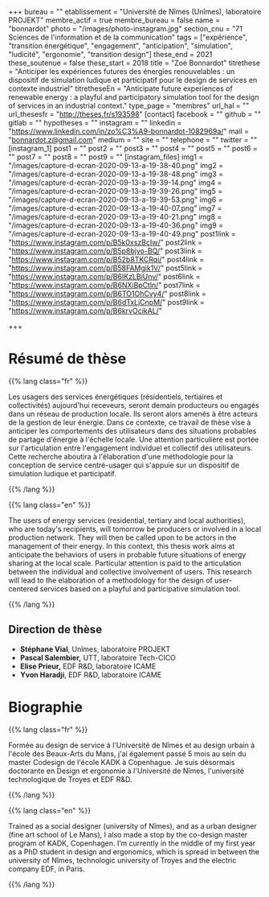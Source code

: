 +++
bureau = ""
etablissement = "Université de Nîmes (Unîmes), laboratoire PROJEKT"
membre_actif = true
membre_bureau = false
name = "bonnardot"
photo = "/images/photo-instagram.jpg"
section_cnu = "71 Sciences de l'information et de la communication"
tags = ["expérience", "transition énergétique", "engagement", "anticipation", "simulation", "ludicité", "ergonomie", "transition design"]
these_end = 2021
these_soutenue = false
these_start = 2018
title = "Zoé Bonnardot"
titrethese = "Anticiper les expériences futures des énergies renouvelables : un dispositif de simulation ludique et participatif pour le design de services en contexte industriel"
titretheseEn = "Anticipate future experiences of renewable energy : a playful and participatory simulation tool for the design of services in an industrial context."
type_page = "membres"
url_hal = ""
url_thesesfr = "http://theses.fr/s193598"
[contact]
facebook = ""
github = ""
gitlab = ""
hypotheses = ""
instagram = ""
linkedin = "https://www.linkedin.com/in/zo%C3%A9-bonnardot-1082969a/"
mail = "bonnardot.z@gmail.com"
medium = ""
site = ""
telephone = ""
twitter = ""
[instagram_1]
post1 = ""
post2 = ""
post3 = ""
post4 = ""
post5 = ""
post6 = ""
post7 = ""
post8 = ""
post9 = ""
[instagram_files]
img1 = "/images/capture-d-ecran-2020-09-13-a-19-38-40.png"
img2 = "/images/capture-d-ecran-2020-09-13-a-19-38-48.png"
img3 = "/images/capture-d-ecran-2020-09-13-a-19-39-14.png"
img4 = "/images/capture-d-ecran-2020-09-13-a-19-39-26.png"
img5 = "/images/capture-d-ecran-2020-09-13-a-19-39-53.png"
img6 = "/images/capture-d-ecran-2020-09-13-a-19-40-07.png"
img7 = "/images/capture-d-ecran-2020-09-13-a-19-40-21.png"
img8 = "/images/capture-d-ecran-2020-09-13-a-19-40-36.png"
img9 = "/images/capture-d-ecran-2020-09-13-a-19-40-49.png"
post1link = "https://www.instagram.com/p/B5k0xszBcIw/"
post2link = "https://www.instagram.com/p/B5p8bjyo-BQ/"
post3link = "https://www.instagram.com/p/B52b8TKCRqi/"
post4link = "https://www.instagram.com/p/B58FAMgik1V/"
post5link = "https://www.instagram.com/p/B6IKzLBiUnv/"
post6link = "https://www.instagram.com/p/B6NXiBpCtln/"
post7link = "https://www.instagram.com/p/B6TO1OhCvy4/"
post8link = "https://www.instagram.com/p/B6dTxLjCnpM/"
post9link = "https://www.instagram.com/p/B6krvOcikAL/"

+++
<!-- Supprimer les parties non remplies. Tu es libre d'ajouter ce que tu veux à cette partie -->

# Résumé de thèse

{{% lang class="fr" %}}

Les usagers des services énergétiques (résidentiels, tertiaires et collectivités) aujourd'hui receveurs, seront demain producteurs ou engagés dans un réseau de production locale. Ils seront alors amenés à être acteurs de la gestion de leur énergie. Dans ce contexte, ce travail de thèse vise à anticiper les comportements des utilisateurs dans des situations probables de partage d'énergie à l'échelle locale. Une attention particulière est portée sur l'articulation entre l'engagement individuel et collectif des utilisateurs. Cette recherche aboutira à l'élaboration d'une méthodologie pour la conception de service centré-usager qui s'appuie sur un dispositif de simulation ludique et participatif.

{{% /lang %}}

{{% lang class="en" %}}

The users of energy services (residential, tertiary and local authorities), who are today's recipients, will tomorrow be producers or involved in a local production network. They will then be called upon to be actors in the management of their energy. In this context, this thesis work aims at anticipate the behaviors of users in probable future situations of energy sharing at the local scale. Particular attention is paid to the articulation between the individual and collective involvement of users. This research will lead to the elaboration of a methodology for the design of user-centered services based on a playful and participative simulation tool.

{{% /lang %}}

## Direction de thèse

* **Stéphane Vial**, Unîmes, laboratoire PROJEKT
* **Pascal Salembier,** UTT, laboratoire Tech-CICO
* **Elise Prieur,** EDF R&D, laboratoire ICAME
* **Yvon Haradji**, EDF R&D, laboratoire ICAME

# Biographie

{{% lang class="fr" %}}

Formée au design de service à l'Université de Nîmes et au design urbain à l'école des Beaux-Arts du Mans, j'ai également passé 5 mois au sein du master Codesign de l'école KADK à Copenhague. Je suis désormais doctorante en Design et ergonomie à l'Université de Nîmes, l'université technologique de Troyes et EDF R&D.

{{% /lang %}}

{{% lang class="en" %}}

Trained as a social designer (university of Nîmes), and as a urban designer (fine art school of Le Mans), I also made a stop by the co-design master program of KADK, Copenhagen. I’m currently in the middle of my first year as a PhD student in design and ergonomics, which is spread in between the university of Nîmes, technologic university of Troyes and the electric company EDF, in Paris.

{{% /lang %}}